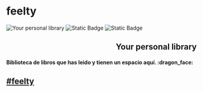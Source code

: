 # feelty

![Your personal library](https://github.com/user-attachments/assets/830b9e77-1c81-49af-8bae-6f0157051e59)
![Static Badge](https://img.shields.io/badge/Version-0.0.0-purple?style=for-the-badge)
![Static Badge](https://img.shields.io/badge/State-Building-orange?style=for-the-badge)
<h2 align="right">Your personal library</h2>
<h4>Biblioteca de libros que has leido y tienen un espacio aquí. :dragon_face:</h4>
















## [#feelty](https://github.com/TECNIMUX-DEV/feelty)




